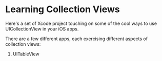 Learning Collection Views
=========================

Here's a set of Xcode project touching on some of the cool ways to use UICollectionView in your iOS apps.

There are a few different apps, each exercising different aspects of collection views:

1. UITableView 
